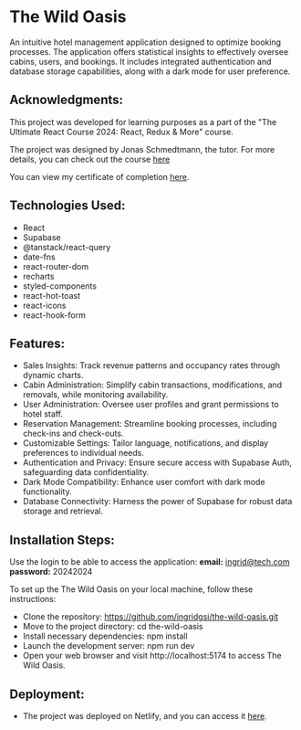 # The Wild Oasis

An intuitive hotel management application designed to optimize booking processes. The application offers statistical insights to effectively oversee cabins, users, and bookings. It includes integrated authentication and database storage capabilities, along with a dark mode for user preference.

## Acknowledgments:

This project was developed for learning purposes as a part of the "The Ultimate React Course 2024: React, Redux & More" course.

The project was designed by Jonas Schmedtmann, the tutor. For more details, you can check out the course [here](https://www.udemy.com/course/the-ultimate-react-course/?couponCode=ST7MT41824)

You can view my certificate of completion [here](https://www.udemy.com/certificate/UC-4f32ebd6-8961-4134-ac7d-fd457cd50766/).

## Technologies Used:

- React
- Supabase
- @tanstack/react-query
- date-fns
- react-router-dom
- recharts
- styled-components
- react-hot-toast
- react-icons
- react-hook-form
  
## Features:

- Sales Insights: Track revenue patterns and occupancy rates through dynamic charts.
- Cabin Administration: Simplify cabin transactions, modifications, and removals, while monitoring availability.
- User Administration: Oversee user profiles and grant permissions to hotel staff.
- Reservation Management: Streamline booking processes, including check-ins and check-outs.
- Customizable Settings: Tailor language, notifications, and display preferences to individual needs.
- Authentication and Privacy: Ensure secure access with Supabase Auth, safeguarding data confidentiality.
- Dark Mode Compatibility: Enhance user comfort with dark mode functionality.
- Database Connectivity: Harness the power of Supabase for robust data storage and retrieval.

## Installation Steps:

Use the login to be able to access the application: 
**email:** ingrid@tech.com 
**password:** 20242024

To set up the The Wild Oasis on your local machine, follow these instructions:

- Clone the repository: https://github.com/ingridgsi/the-wild-oasis.git
- Move to the project directory: cd the-wild-oasis
- Install necessary dependencies: npm install
- Launch the development server: npm run dev
- Open your web browser and visit http://localhost:5174 to access The Wild Oasis.

## Deployment:

- The project was deployed on Netlify, and you can access it [here](https://dynamic-dragon-720e6c.netlify.app/).
